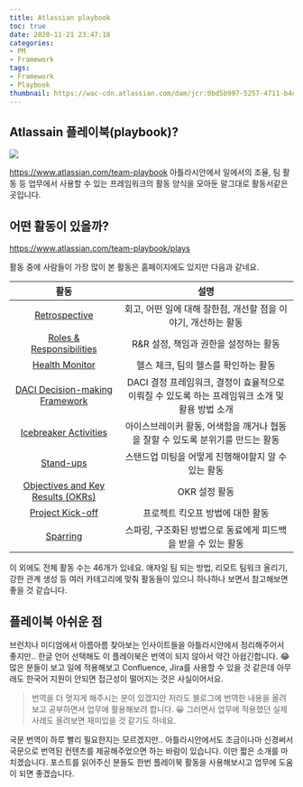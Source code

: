 ```yaml
---
title: Atlassian playbook
toc: true
date: 2020-11-21 23:47:18
categories:
- PM
- Framework
tags:
- Framework
- Playbook
thumbnail: https://wac-cdn.atlassian.com/dam/jcr:0bd5b997-5257-4711-b4d8-379ba8b5e895/hero@2x.png?cdnVersion=1342
---
```


## Atlassain 플레이북(playbook)?

![](https://user-images.githubusercontent.com/5077086/99880128-d5c0f600-2c54-11eb-948e-d9cb23b6c5af.png)

<https://www.atlassian.com/team-playbook>
아틀라시안에서 일에서의 조율, 팀 활동 등 업무에서 사용할 수 있는 프레임워크의 활동 양식을 모아둔 말그대로 활동서같은 곳입니다.

## 어떤 활동이 있을까?

<https://www.atlassian.com/team-playbook/plays>

활동 중에 사람들이 가장 많이 본 활동은 홈페이지에도 있지만 다음과 같네요.

|활동|설명|
|:-:|:-:|
|[Retrospective](https://www.atlassian.com/team-playbook/plays/retrospective)|회고, 어떤 일에 대해 잘한점, 개선할 점을 이야기, 개선하는 활동|
|[Roles & Responsibilities](https://www.atlassian.com/team-playbook/plays/roles-and-responsibilities)|R&R 설정, 책임과 권한을 설정하는 활동|
|[Health Monitor](https://www.atlassian.com/team-playbook/health-monitor)|헬스 체크, 팀의 헬스를 확인하는 활동|
|[DACI Decision-making Framework](https://www.atlassian.com/team-playbook/plays/daci)|DACI 결정 프레임워크, 결정이 효율적으로 이뤄질 수 있도록 하는 프레임워크 소개 및 활용 방법 소개|
|[Icebreaker Activities](https://www.atlassian.com/team-playbook/plays/icebreaker-activities)|아이스브레이커 활동, 어색함을 깨거나 협동을 잘할 수 있도록 분위기를 만드는 활동|
|[Stand-ups](https://www.atlassian.com/team-playbook/plays/standups)|스탠드업 미팅을 어떻게 진행해야할지 알 수 있는 활동|
|[Objectives and Key Results (OKRs)](https://www.atlassian.com/team-playbook/plays/okrs)|OKR 설정 활동|
|[Project Kick-off](https://www.atlassian.com/team-playbook/plays/project-kick-off)|프로젝트 킥오프 방법에 대한 활동|
|[Sparring](https://www.atlassian.com/team-playbook/plays/sparring)|스파링, 구조화된 방법으로 동료에게 피드백을 받을 수 있는 활동|

이 외에도 전체 활동 수는 46개가 있네요.
애자일 팀 되는 방법, 리모트 팀워크 올리기, 강한 관계 생성 등 여러 카테고리에 맞춰 활동들이 있으니 하나하나 보면서 참고해보면 좋을 것 같습니다.

## 플레이북 아쉬운 점

브런치나 미디엄에서 아름아름 찾아보는 인사이트들을 아틀라시안에서 정리해주어서 좋지만.. 한글 언어 선택해도 이 플레이북은 번역이 되지 않아서 약간 아쉽긴합니다. 😂
많은 분들이 보고 일에 적용해보고 Confluence, Jira를 사용할 수 있을 것 같은데 아무래도 한국어 지원이 안되면 접근성이 떨어지는 것은 사실이어서요.

> 번역을 더 멋지게 해주시는 분이 있겠지만 저라도 블로그에 번역한 내용을 올려보고 공부하면서 업무에 활용해보려 합니다. 😀
> 그러면서 업무에 적용했던 실제 사례도 올려보면 재미있을 것 같기도 하네요.

국문 번역이 하루 빨리 필요한지는 모르겠지만.. 아틀라시안에서도 조금이나마 신경써서 국문으로 번역된 컨텐츠를 제공해주었으면 하는 바람이 있습니다.
이만 짧은 소개를 마치겠습니다. 포스트를 읽어주신 분들도 한번 플레이북 활동을 사용해보시고 업무에 도움이 되면 좋겠습니다.
